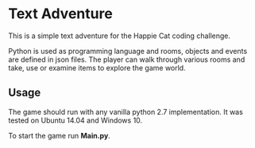 # Text Adventure

This is a simple text adventure for the Happie Cat coding challenge.

Python is used as programming language and rooms, objects and events are defined in json files.
The player can walk through various rooms and take, use or examine items to explore the game world.

## Usage

The game should run with any vanilla python 2.7 implementation. It was tested on Ubuntu 14.04 and Windows 10.

To start the game run **Main.py**.
